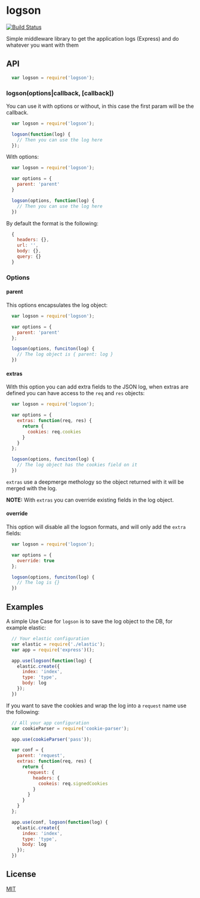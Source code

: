 # logson

[![Build Status][travis-image]][travis-url]

Simple middleware library to get the application logs (Express) and do whatever you want with them

## API

```js
  var logson = require('logson');
```

### logson(options|callback, [callback])

You can use it with options or without, in this case the first param will be the callback.

```js
  var logson = require('logson');

  logson(function(log) {
    // Then you can use the log here
  });
```

With options:

```js
  var logson = require('logson');

  var options = {
    parent: 'parent'
  }

  logson(options, function(log) {
    // Then you can use the log here
  })
```

By default the format is the following:

```js
  {
    headers: {},
    url: '',
    body: {},
    query: {}
  }
```

### Options

#### parent

This options encapsulates the log object:

```js
  var logson = require('logson');

  var options = {
    parent: 'parent'
  };

  logson(options, funciton(log) {
    // The log object is { parent: log }
  })
```

#### extras

With this option you can add extra fields to the JSON log, when extras are defined you can have access to the `req` and `res` objects:

```js
  var logson = require('logson');

  var options = {
    extras: function(req, res) {
      return {
        cookies: req.cookies
      }
    }
  };

  logson(options, funciton(log) {
    // The log object has the cookies field on it
  })
```

`extras` use a deepmerge methology so the object returned with it will be merged with the log.

**NOTE:** With `extras` you can override existing fields in the log object.

#### override

This option will disable all the logson formats, and will only add the `extra` fields:

```js
  var logson = require('logson');

  var options = {
    override: true
  };

  logson(options, funciton(log) {
    // The log is {}
  })
```

## Examples

A simple Use Case for `logson` is to save the log object to the DB, for example elastic:

```js
  // Your elastic configuration
  var elastic = require('./elastic');
  var app = require('express')();

  app.use(logson(function(log) {
    elastic.create({
      index: 'index',
      type: 'type',
      body: log
    });
  })
```

If you want to save the cookies and wrap the log into a `request` name use the following:

```js
  // All your app configuration
  var cookieParser = require('cookie-parser');

  app.use(cookieParser('pass'));

  var conf = {
    parent: 'request',
    extras: function(req, res) {
      return {
        request: {
          headers: {
            cookeis: req.signedCookies
          }
        }
      }
    }
  };

  app.use(conf, logson(function(log) {
    elastic.create({
      index: 'index',
      type: 'type',
      body: log
    });
  })
```

## License

[MIT](LICENSE)

[travis-image]: https://travis-ci.org/XescuGC/logson.svg
[travis-url]: https://travis-ci.org/XescuGC/logson
